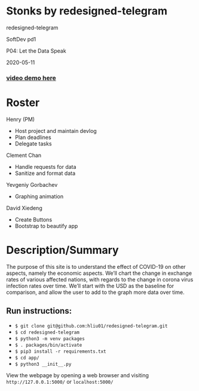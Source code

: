 # Stonks by redesigned-telegram

redesigned-telegram

SoftDev pd1

P04: Let the Data Speak

2020-05-11

### [video demo here](https://youtu.be/os1MHd45kDM)


# Roster
Henry (PM)
- Host project and maintain devlog
- Plan deadlines
- Delegate tasks

Clement Chan
- Handle requests for data
- Sanitize and format data

Yevgeniy Gorbachev
- Graphing animation

David Xiedeng
- Create Buttons
- Bootstrap to beautify app

# Description/Summary
The purpose of this site is to understand the effect of COVID-19 on other aspects, namely the economic aspects. We’ll chart the change in exchange rates of various affected nations, with regards to the change in corona virus infection rates over time. We’ll start with the USD as the baseline for comparison, and allow the user to add to the graph more data over time.



## Run instructions:

 - `$ git clone git@github.com:hliu01/redesigned-telegram.git`
 - `$ cd redesigned-telegram`
 - `$ python3 -m venv packages`
 - `$ . packages/bin/activate`
 - `$ pip3 install -r requirements.txt`
 - `$ cd app/`
 - `$ python3 __init__.py`


View the webpage by opening a web browser and visiting `http://127.0.0.1:5000/` or `localhost:5000/`
